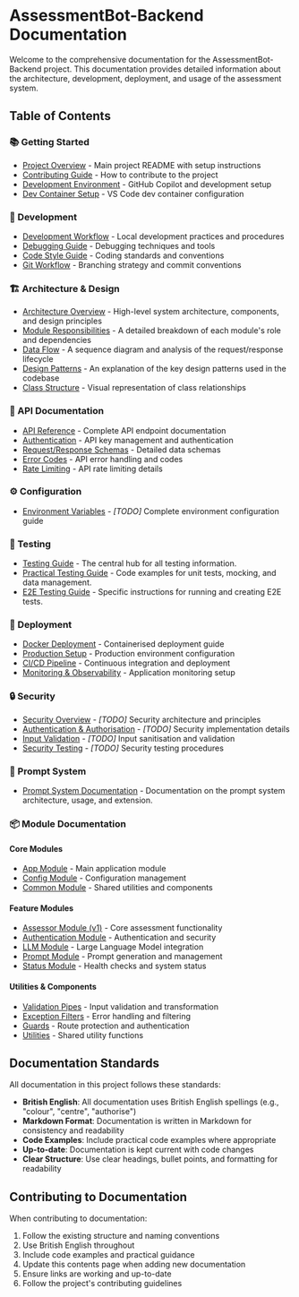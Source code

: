 # AssessmentBot-Backend Documentation

Welcome to the comprehensive documentation for the AssessmentBot-Backend project. This documentation provides detailed information about the architecture, development, deployment, and usage of the assessment system.

## Table of Contents

### 📚 Getting Started

- [Project Overview](../README.md) - Main project README with setup instructions
- [Contributing Guide](../CONTRIBUTING.md) - How to contribute to the project
- [Development Environment](copilot-environment.md) - GitHub Copilot and development setup
- [Dev Container Setup](../.devcontainer/README.md) - VS Code dev container configuration

### 🔧 Development

- [Development Workflow](development/workflow.md) - Local development practices and procedures
- [Debugging Guide](development/debugging.md) - Debugging techniques and tools
- [Code Style Guide](development/code-style.md) - Coding standards and conventions
- [Git Workflow](development/git-workflow.md) - Branching strategy and commit conventions

### 🏗️ Architecture & Design

- [Architecture Overview](architecture/overview.md) - High-level system architecture, components, and design principles
- [Module Responsibilities](architecture/modules.md) - A detailed breakdown of each module's role and dependencies
- [Data Flow](architecture/data-flow.md) - A sequence diagram and analysis of the request/response lifecycle
- [Design Patterns](architecture/patterns.md) - An explanation of the key design patterns used in the codebase
- [Class Structure](design/ClassStructure.md) - Visual representation of class relationships

### 🔌 API Documentation

- [API Reference](api/API_Documentation.md) - Complete API endpoint documentation
- [Authentication](auth/API_Key_Management.md) - API key management and authentication
- [Request/Response Schemas](api/schemas.md) - Detailed data schemas
- [Error Codes](api/error-codes.md) - API error handling and codes
- [Rate Limiting](api/rate-limiting.md) - API rate limiting details

### ⚙️ Configuration

- [Environment Variables](configuration/environment.md) - _[TODO]_ Complete environment configuration guide

### 🧪 Testing

- [Testing Guide](testing/README.md) - The central hub for all testing information.
- [Practical Testing Guide](testing/PRACTICAL_GUIDE.md) - Code examples for unit tests, mocking, and data management.
- [E2E Testing Guide](testing/E2E_GUIDE.md) - Specific instructions for running and creating E2E tests.

### 🚀 Deployment

- [Docker Deployment](deployment/docker.md) - Containerised deployment guide
- [Production Setup](deployment/production.md) - Production environment configuration
- [CI/CD Pipeline](deployment/cicd.md) - Continuous integration and deployment
- [Monitoring & Observability](deployment/monitoring.md) - Application monitoring setup

### 🔒 Security

- [Security Overview](security/overview.md) - _[TODO]_ Security architecture and principles
- [Authentication & Authorisation](security/auth.md) - _[TODO]_ Security implementation details
- [Input Validation](security/validation.md) - _[TODO]_ Input sanitisation and validation
- [Security Testing](security/testing.md) - _[TODO]_ Security testing procedures

### 📝 Prompt System

- [Prompt System Documentation](prompts/README.md) - Documentation on the prompt system architecture, usage, and extension.

### 📦 Module Documentation

#### Core Modules

- [App Module](modules/app.md) - Main application module
- [Config Module](modules/config.md) - Configuration management
- [Common Module](modules/common.md) - Shared utilities and components

#### Feature Modules

- [Assessor Module (v1)](modules/assessor.md) - Core assessment functionality
- [Authentication Module](modules/auth.md) - Authentication and security
- [LLM Module](modules/llm.md) - Large Language Model integration
- [Prompt Module](modules/prompt.md) - Prompt generation and management
- [Status Module](modules/status.md) - Health checks and system status

#### Utilities & Components

- [Validation Pipes](modules/pipes.md) - Input validation and transformation
- [Exception Filters](modules/filters.md) - Error handling and filtering
- [Guards](modules/guards.md) - Route protection and authentication
- [Utilities](modules/utilities.md) - Shared utility functions

## Documentation Standards

All documentation in this project follows these standards:

- **British English**: All documentation uses British English spellings (e.g., "colour", "centre", "authorise")
- **Markdown Format**: Documentation is written in Markdown for consistency and readability
- **Code Examples**: Include practical code examples where appropriate
- **Up-to-date**: Documentation is kept current with code changes
- **Clear Structure**: Use clear headings, bullet points, and formatting for readability

## Contributing to Documentation

When contributing to documentation:

1. Follow the existing structure and naming conventions
2. Use British English throughout
3. Include code examples and practical guidance
4. Update this contents page when adding new documentation
5. Ensure links are working and up-to-date
6. Follow the project's contributing guidelines
